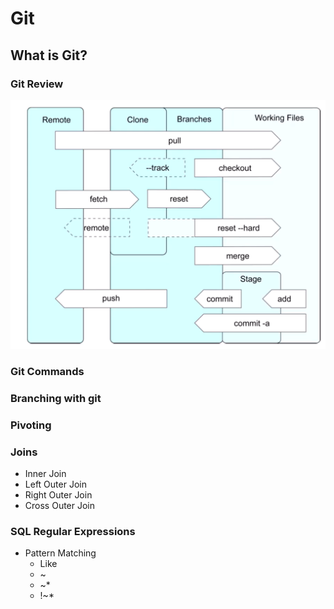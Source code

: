 # Git
## What is Git?


### Git Review
![alt text](git.png)
### Git Commands


### Branching with git

### Pivoting

### Joins
- Inner Join
- Left Outer Join
- Right Outer Join
- Cross Outer Join

### SQL Regular Expressions
- Pattern Matching
    - Like
    - ~
    - ~*
    - !~*




